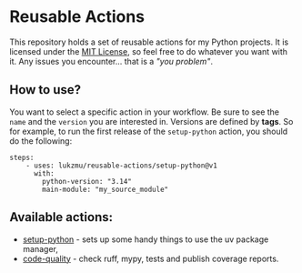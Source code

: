 # Reusable Actions

This repository holds a set of reusable actions for my Python projects. It is licensed under the [MIT License](LICENSE), so feel free to do whatever you want with it. Any issues you encounter... that is a *"you problem"*.

## How to use?

You want to select a specific action in your workflow. Be sure to see the `name` and the `version` you are interested in. Versions are defined by **tags**. So for example, to run the first release of the `setup-python` action, you should do the following:

```
steps:
    - uses: lukzmu/reusable-actions/setup-python@v1
      with:
        python-version: "3.14"
        main-module: "my_source_module"
```

## Available actions:

- [setup-python](setup-python/action.yml) - sets up some handy things to use the uv package manager,
- [code-quality](code-quality/action.yml) - check ruff, mypy, tests and publish coverage reports.
